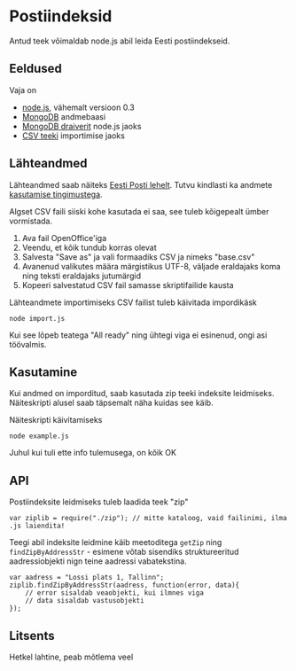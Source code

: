 Postiindeksid
=============

Antud teek võimaldab node.js abil leida Eesti postiindekseid.

Eeldused
--------

Vaja on 

  * [node.js](http://nodejs.org/), vähemalt versioon 0.3
  * [MongoDB](http://www.mongodb.org/) andmebaasi
  * [MongoDB draiverit](https://github.com/christkv/node-mongodb-native) node.js jaoks
  * [CSV teeki](https://github.com/wdavidw/node-csv-parser) importimise jaoks 

Lähteandmed
-----------

Lähteandmed saab näiteks [Eesti Posti lehelt](http://www.post.ee/ariklient_sihtnumbrid_allalaadimiseks). Tutvu kindlasti ka andmete [kasutamise tingimustega](http://www.post.ee/?id=4676). 

Algset CSV faili siiski kohe kasutada ei saa, see tuleb kõigepealt ümber vormistada. 

  1. Ava fail OpenOffice'iga
  2. Veendu, et kõik tundub korras olevat
  3. Salvesta "Save as" ja vali formaadiks CSV ja nimeks "base.csv"
  4. Avanenud valikutes määra märgistikus UTF-8, väljade eraldajaks koma ning teksti eraldajaks jutumärgid
  5. Kopeeri salvestatud CSV fail samasse skriptifailide kausta
  
Lähteandmete importimiseks CSV failist tuleb käivitada impordikäsk

    node import.js
    
Kui see lõpeb teatega "All ready" ning ühtegi viga ei esinenud, ongi asi töövalmis.

Kasutamine
----------

Kui andmed on imporditud, saab kasutada zip teeki indeksite leidmiseks. Näiteskripti alusel saab täpsemalt näha kuidas see käib.

Näiteskripti käivitamiseks

    node example.js
    
Juhul kui tuli ette info tulemusega, on kõik OK

API
---

Postiindeksite leidmiseks tuleb laadida teek "zip"

    var ziplib = require("./zip"); // mitte kataloog, vaid failinimi, ilma .js laiendita!

Teegi abil indeksite leidmine käib meetoditega `getZip` ning `findZipByAddressStr` - esimene võtab sisendiks struktureeritud aadressiobjekti nign teine aadressi vabatekstina.

    var aadress = "Lossi plats 1, Tallinn";
    ziplib.findZipByAddressStr(aadress, function(error, data){
        // error sisaldab veaobjekti, kui ilmnes viga
        // data sisaldab vastusobjekti
    });
    
Litsents
--------

Hetkel lahtine, peab mõtlema veel